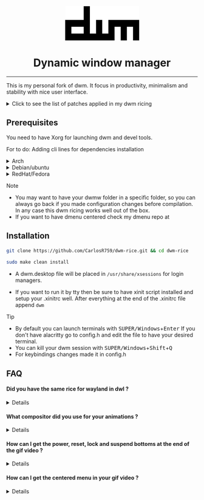 <div align="center">
  <img src="./dwm.png" alt="dwm-logo-bordered" width="195" height="90"/>

  # Dynamic window manager

</div>

---
This is my personal fork of dwm. It focus in productivity, minimalism and stability with nice user interface.

<details>
  <summary> Click to see the list of patches applied in my dwm ricing </summary>
  
  - alwaysCenter
  - attachBottom
  - autoStart
  - moveStack
  - pertag
  - status2d
  - vanityGapps [Includes bottom stack, gridmode, fibonnaci layouts and more]
  - warp

</details>

## Prerequisites
You need to have Xorg for launching dwm and devel tools.

For to do: Adding cli lines for dependencies installation
<details>
  <summary>Arch</summary>

  ```sh
  sudo pacman -S base base-devel xorg git
  ```
</details>

<details>
  <summary>Debian/ubuntu</summary>

  ```sh
  sudo apt install 
  ```
</details>

<details>
  <summary>RedHat/Fedora</summary>

  ```sh
  sudo rpm install
  ```
</details>



> [!NOTE]
> - You may want to have your dwmw folder in a specific folder, so you can always go back if you made configuration changes before compilation. In any case this dwm ricing works well out of the box.
> - If you want to have dmenu centered check my dmenu repo at 


## Installation

```sh
git clone https://github.com/CarlosR759/dwm-rice.git && cd dwm-rice
```
```sh
sudo make clean install
```

- A dwm.desktop file will be placed in `/usr/share/xsessions` for login managers.

- If you want to run it by tty then be sure to have xinit script installed and setup your .xinitrc well. After everything at the end of the .xinitrc file append `dwm`

> [!TIP]
> - By default you can launch terminals with <kbd>SUPER/Windows</kbd>+<kbd>Enter</kbd> If you don't have alacritty go to config.h and edit the file to have your desired terminal.
> - You can kill your dwm session with <kbd>SUPER/Windows</kbd>+<kbd>Shift</kbd>+<kbd>Q<kbd>
> - For keybindings changes made it in config.h

## FAQ

#### Did you have  the same rice for wayland in dwl ? 

<details>

No I dont have it. Since I want my system to be stable for work intentions, i made the decision to use dwm. Maybe in the future I could make it, but only if I see that dwl + patches is stable and the switching from Xorg is a better choice for productivity.
</details>

#### What compositor did you use for your animations ? 

<details>

I use the default picom made by yshui which is the default in many distros. FT-Labs and PiJulius picoms are also great adn with more animations, but doesn't have the same support as yshui picom and are experimental. So for stability reasons I decided to use yshui picom, so less fancy animations but stable and comfy system.
</details>

#### How can I get the power, reset, lock and suspend bottoms at the end of the gif video ?

<details>

Just get my dot files or use the content of my rofi content in your .config folder. This also can be applied to my picom config if you like the animations.
</details>

#### How can I get the centered menu in  your gif video ? 

<details>

Just go to my dmenu repo and install it
</details>
